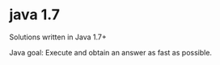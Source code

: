 # java 1.7

Solutions written in Java 1.7+

Java goal: Execute and obtain an answer as fast as possible.
